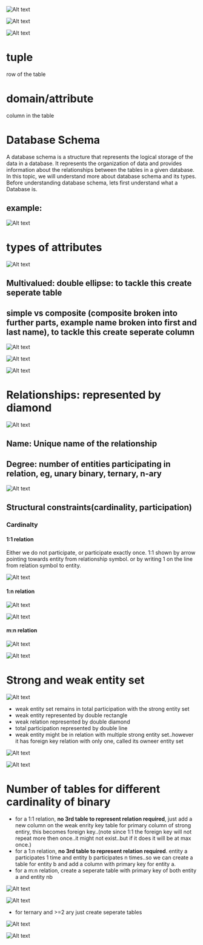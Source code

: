 ![Alt text](image-60.png)

![Alt text](image-61.png)

![Alt text](image-62.png)

# tuple
row of the table

# domain/attribute
column in the table

# Database Schema
A database schema is a structure that represents the logical storage of the data in a database. It represents the organization of data and provides information about the relationships between the tables in a given database. In this topic, we will understand more about database schema and its types. Before understanding database schema, lets first understand what a Database is.

## example:

![Alt text](image-63.png)

# types of attributes

![Alt text](image-64.png)

## Multivalued: double ellipse: to tackle this create seperate table
## simple vs composite (composite broken into further parts, example name broken into first and last name), to tackle this create seperate column

![Alt text](image-65.png)

![Alt text](image-66.png)

![Alt text](image-67.png)

# Relationships: represented by diamond

![Alt text](image-68.png)


## Name:  Unique name of the relationship

## Degree: number of entities participating in relation, eg, unary binary, ternary, n-ary

![Alt text](image-69.png)



## Structural constraints(cardinality, participation)

### Cardinalty

#### 1:1 relation
Either we do not participate, or participate exactly once.
1:1 shown by arrow pointing towards entity from relationship symbol.
or by writing 1 on the line from relation symbol to entity.

![Alt text](image-70.png)


#### 1:n relation

![Alt text](image-71.png)

![Alt text](image-75.png)


#### m:n relation

![Alt text](image-72.png)


![Alt text](image-73.png)


# Strong and weak entity set

![Alt text](image-78.png)

- weak entity set remains in total participation with the strong entity set
- weak entity represented by double rectangle
- weak relation represented by double diamond
- total participation represented by double line
- weak entity might be in relation with multiple strong entity set..however it has foreign key relation with only one, called its owneer entity set

![Alt text](image-79.png)


![Alt text](image-80.png)

# Number of tables for different cardinality of binary

- for a 1:1 relation, **no 3rd table to represent relation required**, just add a new column on the weak enrity key table for primary column of strong entiry, this becomes foreign key..(note since 1:1 the foreign key will not repeat more then once..it might not exist..but if it does it will be at max once.)
- for a 1:n relation, **no 3rd table to represent relation required**. entity a participates 1 time and entity b participates n times..so we can create a table for entity b and add a column with primary key for entity a.
- for a m:n relation, create a seperate table with primary key of both entity a and entity nb

![Alt text](image-81.png)

![Alt text](image-82.png)
- for ternary and >=2 ary just create seperate tables

![Alt text](image-83.png)

![Alt text](image-85.png)